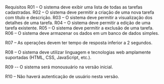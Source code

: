 Requisitos 
R01  – O sistema deve exibir uma lista de todas as tarefas cadastradas.
R02 – O sistema deve permitir a criação de uma nova tarefa com título e descrição.
R03 – O sistema deve permitir a visualização dos detalhes de uma tarefa.
R04 – O sistema deve permitir a edição de uma tarefa existente.
R05 – O sistema deve permitir a exclusão de uma tarefa.
R06 – O sistema deve armazenar os dados em um banco de dados simples.

R07 – As operações devem ter tempo de resposta inferior a 2 segundos.

R08 – O sistema deve utilizar linguagem e tecnologias web amplamente suportadas (HTML, CSS, JavaScript, etc.).

R09 -- O sistema será monousuário na versão inicial.

R10 –  Não haverá autenticação de usuário nesta versão.
